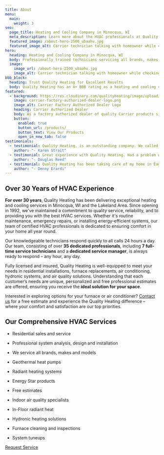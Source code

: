 ```yaml
---
title: About
menu:
  main:
    weight: 3
seo:
  page_title: Heating and Cooling Company in Minocqua, WI
  meta_description: Learn more about the HVAC professionals at Quality Heating, Inc. Our team is ready to help you - call us today to schedule an appointment!
  featured_image: /about-hero-2500_ubaahv.jpg
  featured_image_alt: Carrier technician talking with homeowner while checking compression of air conditioner
hero: 
  heading: Heating and Cooling Company in Minocqua, WI
  body: Professionally trained technicians servicing all brands, makes and models.
  image: 
    image_url: /about-hero-2500_ubaahv.jpg
    image_alt: Carrier technician talking with homeowner while checking compression of air conditioner
bbb_block: 
  heading: Trust Quality Heating for Excellent Results
  body: Quality Heating has an A+ BBB rating as a heating and cooling company in Minocqua, WI. We’re proud to offer the best in a wide range of home comfort solutions. Contact us for service, we look forward to serving your comfort needs!
featured:
  - background: https://res.cloudinary.com/qualityheating/image/upload/v1700283861/carrier-factory-authorized-dealer-background_ciu7ud.jpg
    image: carrier-factory-authorized-dealer-logo.png
    image_alt: Carrier Factory Authorized Dealer Logo
    heading: Carrier Authorized Dealer
    body: As a factory authorized dealer of quality Carrier products since 1996, Quality Heating, Inc. knows the value of quality products and equipment. We offer a large selection of Energy Star products ranging from air conditioners and furnaces to air purifiers, ductless split systems and more.
    button:
      enabled: true
      button_url: /products/
      button_text: View Our Products
      open_in_new_tab: false
testimonials:
  - testimonial: Quality Heating, is an outstanding company. We called last Thursday mid afternoon because our AC went out. We had friends arriving for the weekend and it was hot! They arrived within 1 hour and replaced the compressor. Checked the entire unit and thermostat out. Professional, friendly. We can't thank them enough.
    author: "- Karen Strait"
  - testimonial: Great experience with Quality Heating. Had a problem with the condensate pump. Jeff came out next day and was very professional and knowledgeable. Cost was more than fair. Highly recommend them.
    author: "- Douglas Reed"
  - testimonial: Quality Heating has been taking care of my home in Eagle River, WI for 10 years. They are wonderful about responding quickly in an emergency, they're extremely knowledgeable and their pricing is fair. Can recommend unequivocally.
    author: "- Denny Erardi"
---
```


<div>
  <h2 class="no-margin">Over 30 Years of HVAC Experience</h2>
  <div class="underline"></div>
</div>

**For over 30 years**, Quality Heating has been delivering exceptional heating and cooling services in Minocqua, WI and the Lakeland Area. Since opening in 1992, we've maintained a commitment to quality service, reliability, and to providing you with the best HVAC services. Whether it's routine maintenance, emergency repairs, or installing energy-efficient systems, our team of certified HVAC professionals is dedicated to ensuring comfort in your home all year round.

Our knowledgeable technicians respond quickly to all calls 24 hours a day. Our team, consisting of over **35 dedicated professionals**, including **7 full-time service technicians** and a **dedicated service manager**, is always ready to respond – any hour, any day.

Fully licensed and insured, Quality Heating is well-equipped to meet your needs in residential installations, furnace replacements, air conditioning, hydronic systems, and air quality solutions. Understanding that each customer’s needs are unique, personalized and free professional estimates are offered, ensuring you receive the **ideal solution for your space**.

Interested in exploring options for your furnace or air conditioner? [Contact us](/contact-us/) for a free estimate and experience the Quality Heating difference – where your comfort and satisfaction are our top priorities.

<div class="breakout bg-black flow">
  <div>
    <h2 class="no-margin">Our Comprehensive HVAC Services</h2>
    <div class="underline"></div>
  </div>

  * Residential sales and service

  * Professional system analysis, design and installation

  * We service all brands, makes and models

  * Geothermal heat pumps

  * Radiant heating systems

  * Energy Star products

  * Free estimates

  * Indoor air quality specialists

  * In-Floor radiant heat

  * Hydronic heating solutions

  * Furnace cleaning and inspections

  * System tuneups

  <a class="btn btn--primary" href="/contact-us/">Request Service</a>

</div>